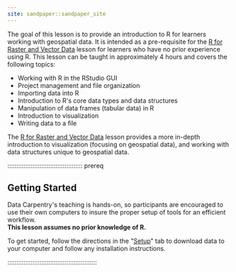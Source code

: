 ```yaml
---
site: sandpaper::sandpaper_site
---
```


The goal of this lesson is to provide an introduction to R for learners
working with geospatial data. It is intended as a pre-requisite for
the [R for Raster and Vector Data](https://datacarpentry.org/r-raster-vector-geospatial/) lesson
for learners who have no prior experience using R. This lesson can
be taught in approximately 4 hours and covers the following topics:

- Working with R in the RStudio GUI
- Project management and file organization
- Importing data into R
- Introduction to R's core data types and data structures
- Manipulation of data frames (tabular data) in R
- Introduction to visualization
- Writing data to a file

The [R for Raster and Vector Data](https://datacarpentry.org/r-raster-vector-geospatial/) lesson
provides a more in-depth introduction to visualization (focusing on geospatial data),
and working with data structures unique to geospatial data.

::::::::::::::::::::::::::::::::::::::::::  prereq

## Getting Started

Data Carpentry's teaching is hands-on, so participants are encouraged to use
their own computers to insure the proper setup of tools for an efficient
workflow. <br>**This lesson assumes no prior knowledge of R.**

To get started, follow the directions in the "[Setup](learners/setup.md)" tab to
download data to your computer and follow any installation instructions.

::::::::::::::::::::::::::::::::::::::::::::::::::

